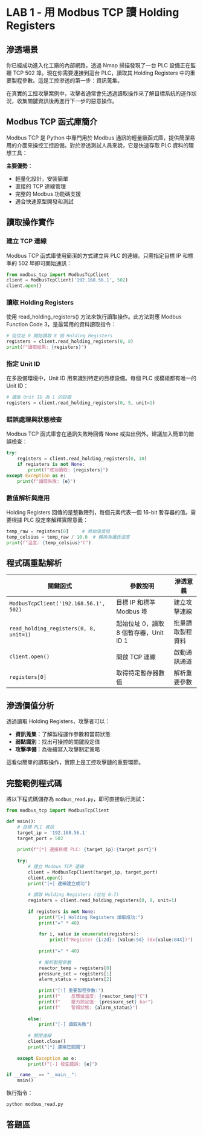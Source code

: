 # LAB 1 - 用 Modbus TCP 讀 Holding Registers

## 滲透場景

你已經成功進入化工廠的內部網路，透過 Nmap 掃描發現了一台 PLC 設備正在監聽 TCP 502 埠。現在你需要連接到這台 PLC，讀取其 Holding Registers 中的重要製程參數。這是工控滲透的第一步：資訊蒐集。

在真實的工控攻擊案例中，攻擊者通常會先透過讀取操作來了解目標系統的運作狀況，收集關鍵資訊後再進行下一步的惡意操作。

## Modbus TCP 函式庫簡介

Modbus TCP 是 Python 中專門用於 Modbus 通訊的輕量級函式庫，提供簡潔易用的介面來操控工控設備。對於滲透測試人員來說，它是快速存取 PLC 資料的理想工具：

**主要優勢：**
- 輕量化設計，安裝簡單
- 直接的 TCP 連線管理
- 完整的 Modbus 功能碼支援
- 適合快速原型開發和測試

## 讀取操作實作

### 建立 TCP 連線
Modbus TCP 函式庫使用簡潔的方式建立與 PLC 的連線。只需指定目標 IP 和標準的 502 埠即可開始通訊：

```python
from modbus_tcp import ModbusTcpClient
client = ModbusTcpClient('192.168.56.1', 502)
client.open()
```

### 讀取 Holding Registers
使用 read_holding_registers() 方法來執行讀取操作。此方法對應 Modbus Function Code 3，是最常用的資料讀取指令：

```python
# 從位址 0 開始讀取 8 個 Holding Registers
registers = client.read_holding_registers(0, 8)
print(f"讀取結果: {registers}")
```

### 指定 Unit ID
在多設備環境中，Unit ID 用來識別特定的目標設備。每個 PLC 或模組都有唯一的 Unit ID：

```python
# 讀取 Unit ID 為 1 的設備
registers = client.read_holding_registers(0, 5, unit=1)
```

### 錯誤處理與狀態檢查
Modbus TCP 函式庫會在通訊失敗時回傳 None 或拋出例外。建議加入簡單的錯誤檢查：

```python
try:
    registers = client.read_holding_registers(0, 10)
    if registers is not None:
        print(f"成功讀取: {registers}")
except Exception as e:
    print(f"讀取失敗: {e}")
```

### 數值解析與應用
Holding Registers 回傳的是整數陣列，每個元素代表一個 16-bit 暫存器的值。需要根據 PLC 設定來解釋實際意義：

```python
temp_raw = registers[0]     # 原始溫度值
temp_celsius = temp_raw / 10.0  # 轉換為攝氏溫度
print(f"溫度: {temp_celsius}°C")
```

## 程式碼重點解析

| 關鍵函式 | 參數說明 | 滲透意義 |
|----------|----------|----------|
| `ModbusTcpClient('192.168.56.1', 502)` | 目標 IP 和標準 Modbus 埠 | 建立攻擊連線 |
| `read_holding_registers(0, 8, unit=1)` | 起始位址 0，讀取 8 個暫存器，Unit ID 1 | 批量讀取製程資料 |
| `client.open()` | 開啟 TCP 連線 | 啟動通訊通道 |
| `registers[0]` | 取得特定暫存器數值 | 解析重要參數 |

## 滲透價值分析

透過讀取 Holding Registers，攻擊者可以：

- **資訊蒐集**：了解製程運作參數和當前狀態
- **弱點識別**：找出可操控的關鍵設定值
- **攻擊準備**：為後續寫入攻擊制定策略

這看似簡單的讀取操作，實際上是工控攻擊鏈的重要環節。



## 完整範例程式碼

將以下程式碼儲存為 `modbus_read.py`，即可直接執行測試：

```python
from modbus_tcp import ModbusTcpClient

def main():
    # 目標 PLC 資訊
    target_ip = '192.168.56.1'
    target_port = 502
    
    print(f"[*] 連接目標 PLC: {target_ip}:{target_port}")
    
    try:
        # 建立 Modbus TCP 連線
        client = ModbusTcpClient(target_ip, target_port)
        client.open()
        print("[+] 連線建立成功")
        
        # 讀取 Holding Registers (位址 0-7)
        registers = client.read_holding_registers(0, 8, unit=1)
        
        if registers is not None:
            print("[+] Holding Registers 讀取成功:")
            print("=" * 40)
            
            for i, value in enumerate(registers):
                print(f"Register {i:2d}: {value:5d} (0x{value:04X})")
            
            print("=" * 40)
            
            # 解析製程參數
            reactor_temp = registers[0]
            pressure_set = registers[1] 
            alarm_status = registers[2]
            
            print("[!] 重要製程參數:")
            print(f"    反應爐溫度: {reactor_temp}°C")
            print(f"    壓力設定值: {pressure_set} bar")
            print(f"    警報狀態: {alarm_status}")
            
        else:
            print("[-] 讀取失敗")
            
        # 關閉連線
        client.close()
        print("[*] 連線已關閉")
        
    except Exception as e:
        print(f"[-] 發生錯誤: {e}")

if __name__ == "__main__":
    main()
```

執行指令：
```bash
python modbus_read.py
```

## 答題區